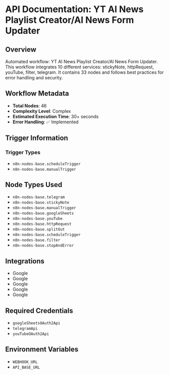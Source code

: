 # API Documentation: YT AI News Playlist Creator/AI News Form Updater

## Overview
Automated workflow: YT AI News Playlist Creator/AI News Form Updater. This workflow integrates 10 different services: stickyNote, httpRequest, youTube, filter, telegram. It contains 33 nodes and follows best practices for error handling and security.

## Workflow Metadata
- **Total Nodes**: 46
- **Complexity Level**: Complex
- **Estimated Execution Time**: 30+ seconds
- **Error Handling**: ✅ Implemented

## Trigger Information
### Trigger Types
- `n8n-nodes-base.scheduleTrigger`
- `n8n-nodes-base.manualTrigger`

## Node Types Used
- `n8n-nodes-base.telegram`
- `n8n-nodes-base.stickyNote`
- `n8n-nodes-base.manualTrigger`
- `n8n-nodes-base.googleSheets`
- `n8n-nodes-base.youTube`
- `n8n-nodes-base.httpRequest`
- `n8n-nodes-base.splitOut`
- `n8n-nodes-base.scheduleTrigger`
- `n8n-nodes-base.filter`
- `n8n-nodes-base.stopAndError`

## Integrations
- Google
- Google
- Google
- Google
- Google

## Required Credentials
- `googleSheetsOAuth2Api`
- `telegramApi`
- `youTubeOAuth2Api`

## Environment Variables
- `WEBHOOK_URL`
- `API_BASE_URL`
